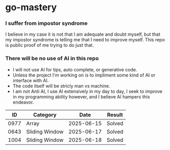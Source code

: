 # go-mastery

### I suffer from impostor syndrome
I believe in my case it is not that I am adequate and doubt myself, but that my impostor syndrome is telling me that I need to improve myself. This repo is public proof of me trying to do just that.

### There will be no use of AI in this repo
* I will not use AI for tips, auto complete, or generative code.
* Unless the project I'm working on is to impliment some kind of AI or interface with AI.
* The code itself will be stricly man vs machine.
* I am not Anti AI, I use AI extensively in my day to day, I seek to improve in my programming ability however, and I believe AI hampers this endeavor.

| ID   | Category       | Date       | Result |
| ---- | -------------- |------------| ------ |
| 0977 | Array          | 2025-06-15 | Solved |
| 0643 | Sliding Window | 2025-06-17 | Solved |
| 1004 | Sliding Window | 2025-06-18 | Solved |
